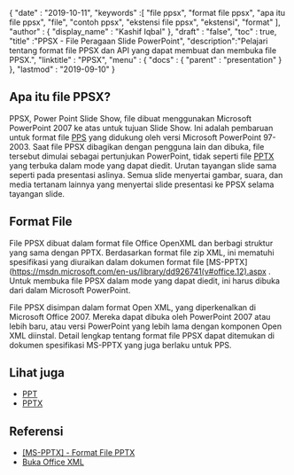 {
  "date" : "2019-10-11",
  "keywords" :[ "file ppsx", "format file ppsx", "apa itu file ppsx", "file", "contoh ppsx", "ekstensi file ppsx", "ekstensi", "format" ],
  "author" : {
    "display_name" : "Kashif Iqbal"
},
  "draft" : "false",
  "toc" : true,
  "title" :"PPSX - File Peragaan Slide PowerPoint",
  "description":"Pelajari tentang format file PPSX dan API yang dapat membuat dan membuka file PPSX.",
  "linktitle" : "PPSX",
  "menu" : {
    "docs" : {
      "parent" : "presentation"
}
},
  "lastmod" : "2019-09-10"
}

## Apa itu file PPSX?

PPSX, Power Point Slide Show, file dibuat menggunakan Microsoft PowerPoint 2007 ke atas untuk tujuan Slide Show. Ini adalah pembaruan untuk format file [PPS](/id/presentation/pps/) yang didukung oleh versi Microsoft PowerPoint 97-2003. Saat file PPSX dibagikan dengan pengguna lain dan dibuka, file tersebut dimulai sebagai pertunjukan PowerPoint, tidak seperti file [PPTX](/id/presentation/pptx/) yang terbuka dalam mode yang dapat diedit. Urutan tayangan slide sama seperti pada presentasi aslinya. Semua slide menyertai gambar, suara, dan media tertanam lainnya yang menyertai slide presentasi ke PPSX selama tayangan slide.

## Format File ##

File PPSX dibuat dalam format file Office OpenXML dan berbagi struktur yang sama dengan PPTX. Berdasarkan format file zip XML, ini mematuhi spesifikasi yang diuraikan dalam dokumen format file [MS-PPTX](https://msdn.microsoft.com/en-us/library/dd926741(v#office.12).aspx . Untuk membuka file PPSX dalam mode yang dapat diedit, ini harus dibuka dari dalam Microsoft PowerPoint.

File PPSX disimpan dalam format Open XML, yang diperkenalkan di Microsoft Office 2007. Mereka dapat dibuka oleh PowerPoint 2007 atau lebih baru, atau versi PowerPoint yang lebih lama dengan komponen Open XML diinstal. Detail lengkap tentang format file PPSX dapat ditemukan di dokumen spesifikasi MS-PPTX yang juga berlaku untuk PPS.

## Lihat juga ##

* [PPT](/id/presentation/ppt/)
* [PPTX](/id/presentation/pptx/)

## Referensi ##

* [[MS-PPTX] - Format File PPTX](https://msdn.microsoft.com/en-us/library/dd926741(v#office.12).aspx)
* [Buka Office XML](http://officeopenxml.com/anatomyofOOXML-pptx.php)

